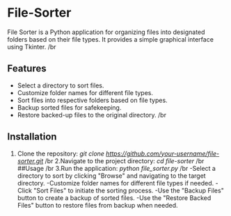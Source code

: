 # File-Sorter

File Sorter is a Python application for organizing files into designated folders based on their file types. It provides a simple graphical interface using Tkinter.
/br
## Features
- Select a directory to sort files.
- Customize folder names for different file types.
- Sort files into respective folders based on file types.
- Backup sorted files for safekeeping.
- Restore backed-up files to the original directory.
/br
## Installation
1. Clone the repository:
   *git clone https://github.com/your-username/file-sorter.git*
   /br
2.Navigate to the project directory:
  *cd file-sorter*
/br
##Usage
/br
3.Run the application:
  *python file_sorter.py*
/br
-Select a directory to sort by clicking "Browse" and navigating to the target directory.
-Customize folder names for different file types if needed.
-Click "Sort Files" to initiate the sorting process.
-Use the "Backup Files" button to create a backup of sorted files.
-Use the "Restore Backed Files" button to restore files from backup when needed.
